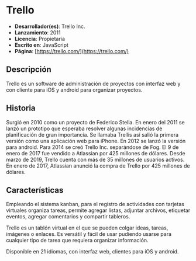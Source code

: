 # Trello

- **Desarrollador(es)**: Trello Inc.
- **Lanzamiento**: 2011
- **Licencia**: Propietaria
- **Escrito en**: JavaScript
- **Página**: [https://trello.com/](https://trello.com/)

## Descripción

Trello es un software de administración de proyectos con interfaz web y con cliente para iOS y android para organizar proyectos.

## Historia

Surgió en 2010 como un proyecto de Federico Stella. En enero del 2011 se lanzó un prototipo que esperaba resolver algunas incidencias de planificación de gran importancia. Se llamaba Trellis así salió la primera versión como una aplicación web para iPhone. En 2012 se lanzó la versión para android. Para 2014 se creó Trello Inc. separándose de Fog. El 9 de enero de 2017 fue vendido a Atlassian por 425 millones de dólares. Desde marzo de 2019, Trello cuenta con más de 35 millones de usuarios activos. En enero de 2017, Atlassian anunció la compra de Trello por 425 millones de dólares.

## Características

Empleando el sistema kanban, para el registro de actividades con tarjetas virtuales organiza tareas, permite agregar listas, adjuntar archivos, etiquetar eventos, agregar comentarios y compartir tableros.

Trello es un tablón virtual en el que se pueden colgar ideas, tareas, imágenes o enlaces. Es versátil y fácil de usar pudiendo usarse para cualquier tipo de tarea que requiera organizar información.

Disponible en 21 idiomas,​ con interfaz web, clientes para iOS y android.
